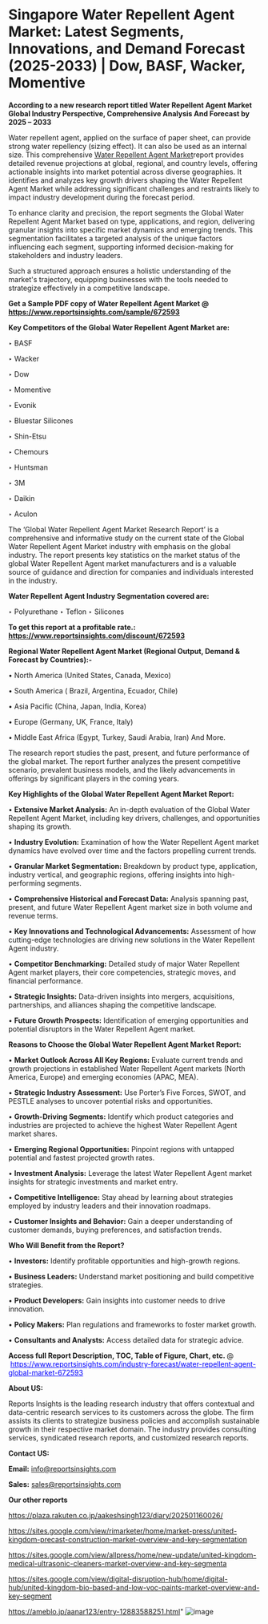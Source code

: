 # Singapore Water Repellent Agent Market: Latest Segments, Innovations, and Demand Forecast (2025-2033) | Dow, BASF, Wacker, Momentive

<strong>According to a new research report titled Water Repellent Agent Market Global Industry Perspective, Comprehensive Analysis And Forecast by 2025 – 2033</strong>

Water repellent agent, applied on the surface of paper sheet, can provide strong water repellency (sizing effect). It can also be used as an internal size. This comprehensive <a href=https://www.reportsinsights.com/sample/672593>Water Repellent Agent Market</a>report provides detailed revenue projections at global, regional, and country levels, offering actionable insights into market potential across diverse geographies. It identifies and analyzes key growth drivers shaping the Water Repellent Agent Market while addressing significant challenges and restraints likely to impact industry development during the forecast period.

To enhance clarity and precision, the report segments the Global Water Repellent Agent Market based on type, applications, and region, delivering granular insights into specific market dynamics and emerging trends. This segmentation facilitates a targeted analysis of the unique factors influencing each segment, supporting informed decision-making for stakeholders and industry leaders.

Such a structured approach ensures a holistic understanding of the market's trajectory, equipping businesses with the tools needed to strategize effectively in a competitive landscape.

<strong>Get a Sample PDF copy of Water Repellent Agent Market </strong><strong>@<a href=https://www.reportsinsights.com/sample/672593 style=color:#0000ff;> https://www.reportsinsights.com/sample/672593</a></strong></font>

<strong>Key Competitors of the Global Water Repellent Agent Market are:</strong>

‣ BASF

‣ Wacker

‣ Dow

‣ Momentive

‣ Evonik

‣ Bluestar Silicones

‣ Shin-Etsu

‣ Chemours

‣ Huntsman

‣ 3M

‣ Daikin

‣ Aculon

The ‘Global Water Repellent Agent Market Research Report’ is a comprehensive and informative study on the current state of the Global Water Repellent Agent Market industry with emphasis on the global industry. The report presents key statistics on the market status of the global Water Repellent Agent market manufacturers and is a valuable source of guidance and direction for companies and individuals interested in the industry.

<strong>Water Repellent Agent Industry Segmentation covered are:</strong>

‣ Polyurethane
‣ Teflon
‣ Silicones

<strong>To get this report at a profitable rate.: <a href=https://www.reportsinsights.com/discount/672593 style=color:#0000ff;>https://www.reportsinsights.com/discount/672593</a></strong></font>

<strong>Regional Water Repellent Agent Market (Regional Output, Demand &amp; Forecast by Countries):-</strong>

• North America (United States, Canada, Mexico)

• South America ( Brazil, Argentina, Ecuador, Chile)

• Asia Pacific (China, Japan, India, Korea)

• Europe (Germany, UK, France, Italy)

• Middle East Africa (Egypt, Turkey, Saudi Arabia, Iran) And More.

The research report studies the past, present, and future performance of the global market. The report further analyzes the present competitive scenario, prevalent business models, and the likely advancements in offerings by significant players in the coming years.

<strong>Key Highlights of the Global Water Repellent Agent Market Report:</strong>

• <strong>Extensive Market Analysis:</strong> An in-depth evaluation of the Global Water Repellent Agent Market, including key drivers, challenges, and opportunities shaping its growth.

• <strong>Industry Evolution:</strong> Examination of how the Water Repellent Agent market dynamics have evolved over time and the factors propelling current trends.

• <strong>Granular Market Segmentation:</strong> Breakdown by product type, application, industry vertical, and geographic regions, offering insights into high-performing segments.

• <strong>Comprehensive Historical and Forecast Data:</strong> Analysis spanning past, present, and future Water Repellent Agent market size in both volume and revenue terms.

• <strong>Key Innovations and Technological Advancements:</strong> Assessment of how cutting-edge technologies are driving new solutions in the Water Repellent Agent industry.

• <strong>Competitor Benchmarking:</strong> Detailed study of major Water Repellent Agent market players, their core competencies, strategic moves, and financial performance.

• <strong>Strategic Insights:</strong> Data-driven insights into mergers, acquisitions, partnerships, and alliances shaping the competitive landscape.

• <strong>Future Growth Prospects:</strong> Identification of emerging opportunities and potential disruptors in the Water Repellent Agent market.

<strong>Reasons to Choose the Global Water Repellent Agent Market Report:</strong>

• <strong>Market Outlook Across All Key Regions:</strong> Evaluate current trends and growth projections in established Water Repellent Agent markets (North America, Europe) and emerging economies (APAC, MEA).

• <strong>Strategic Industry Assessment:</strong> Use Porter’s Five Forces, SWOT, and PESTLE analyses to uncover potential risks and opportunities.

• <strong>Growth-Driving Segments:</strong> Identify which product categories and industries are projected to achieve the highest Water Repellent Agent market shares.

• <strong>Emerging Regional Opportunities:</strong> Pinpoint regions with untapped potential and fastest projected growth rates.

• <strong>Investment Analysis:</strong> Leverage the latest Water Repellent Agent market insights for strategic investments and market entry.

• <strong>Competitive Intelligence:</strong> Stay ahead by learning about strategies employed by industry leaders and their innovation roadmaps.

• <strong>Customer Insights and Behavior:</strong> Gain a deeper understanding of customer demands, buying preferences, and satisfaction trends.

<strong>Who Will Benefit from the Report?</strong>

• <strong>Investors:</strong> Identify profitable opportunities and high-growth regions.

• <strong>Business Leaders:</strong> Understand market positioning and build competitive strategies.

• <strong>Product Developers:</strong> Gain insights into customer needs to drive innovation.

• <strong>Policy Makers:</strong> Plan regulations and frameworks to foster market growth.

• <strong>Consultants and Analysts:</strong> Access detailed data for strategic advice.
</ul>
<strong>Access full Report Description, TOC, Table of Figure, Chart, etc. </strong>@  <a href=https://www.reportsinsights.com/industry-forecast/water-repellent-agent-global-market-672593 style=color:#0000ff;>https://www.reportsinsights.com/industry-forecast/water-repellent-agent-global-market-672593</a></font>

<strong><strong>About US</strong>:</strong>

Reports Insights is the leading research industry that offers contextual and data-centric research services to its customers across the globe. The firm assists its clients to strategize business policies and accomplish sustainable growth in their respective market domain. The industry provides consulting services, syndicated research reports, and customized research reports.

<strong>Contact US:</strong>

<p class=""""><b>Email:</b> <a href=mailto:info@reportsinsights.com>info@reportsinsights.com</a></p>
<p class=""""><b>Sales:</b> <a href=mailto:sales@reportsinsights.com>sales@reportsinsights.com</a></p>

<strong>Our other reports</strong>

<a href=https://plaza.rakuten.co.jp/aakeshsingh123/diary/202501160026/>https://plaza.rakuten.co.jp/aakeshsingh123/diary/202501160026/</a>

<a href=https://sites.google.com/view/rimarketer/home/market-press/united-kingdom-precast-construction-market-overview-and-key-segmentation>https://sites.google.com/view/rimarketer/home/market-press/united-kingdom-precast-construction-market-overview-and-key-segmentation</a>

<a href=https://sites.google.com/view/allpress/home/new-update/united-kingdom-medical-ultrasonic-cleaners-market-overview-and-key-segmenta>https://sites.google.com/view/allpress/home/new-update/united-kingdom-medical-ultrasonic-cleaners-market-overview-and-key-segmenta</a>

<a href=https://sites.google.com/view/digital-disruption-hub/home/digital-hub/united-kingdom-bio-based-and-low-voc-paints-market-overview-and-key-segment>https://sites.google.com/view/digital-disruption-hub/home/digital-hub/united-kingdom-bio-based-and-low-voc-paints-market-overview-and-key-segment</a>

<a href=https://ameblo.jp/aanar123/entry-12883588251.html>https://ameblo.jp/aanar123/entry-12883588251.html</a>"
![image](https://github.com/user-attachments/assets/acc4ce65-2dc9-43e1-9a2a-3e20b65f147e)
